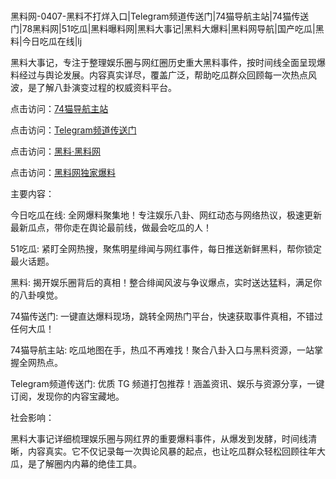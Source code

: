 #
黑料网-0407-黑料不打烊入口|Telegram频道传送门|74猫导航主站|74猫传送门|78黑料网|51吃瓜|黑料曝料网|黑料大事记|黑料大爆料|黑料网导航|国产吃瓜|黑料|今日吃瓜在线|lj

黑料大事记，专注于整理娱乐圈与网红圈历史重大黑料事件，按时间线全面呈现爆料经过与舆论发展。内容真实详尽，覆盖广泛，帮助吃瓜群众回顾每一次热点风波，是了解八卦演变过程的权威资料平台。


点击访问：<a href="https://74mao.com/">74猫导航主站</a>

点击访问：<a href="https://74mao.com/">Telegram频道传送门</a>

点击访问：<a href="https://tyer.pages.dev/">黑料·黑料网</a>

点击访问：<a href="https://gdas.pages.dev/">黑料网独家爆料</a>


主要内容：

今日吃瓜在线: 全网爆料聚集地！专注娱乐八卦、网红动态与网络热议，极速更新最新瓜点，带你走在舆论最前线，做最会吃瓜的人！

51吃瓜: 紧盯全网热搜，聚焦明星绯闻与网红事件，每日推送新鲜黑料，帮你锁定最火话题。

黑料: 揭开娱乐圈背后的真相！整合绯闻风波与争议爆点，实时送达猛料，满足你的八卦嗅觉。

74猫传送门: 一键直达爆料现场，跳转全网热门平台，快速获取事件真相，不错过任何大瓜！

74猫导航主站: 吃瓜地图在手，热瓜不再难找！聚合八卦入口与黑料资源，一站掌握全网热点。

Telegram频道传送门: 优质 TG 频道打包推荐！涵盖资讯、娱乐与资源分享，一键订阅，发现你的内容宝藏地。


社会影响：

黑料大事记详细梳理娱乐圈与网红界的重要爆料事件，从爆发到发酵，时间线清晰，内容真实。它不仅记录每一次舆论风暴的起点，也让吃瓜群众轻松回顾往年大瓜，是了解圈内内幕的绝佳工具。

<span style="display:none;">[Canonical link](）</span>
